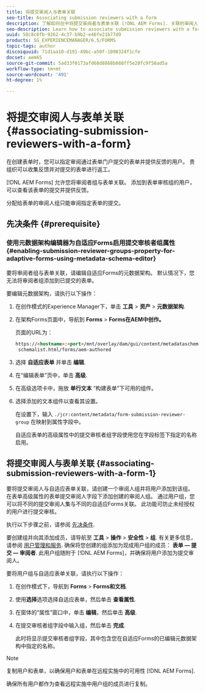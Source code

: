 ```yaml
---
title: 将提交审阅人与表单关联
seo-title: Associating submission reviewers with a form
description: 了解如何在中将提交审阅者与表单关联 [!DNL AEM Forms]. 关联的审阅人审阅通过Forms Portal提交的表单。
seo-description: Learn how to associate submission reviewers with a form in [!DNL AEM Forms]. Associated reviewers review a form submitted via forms portal.
uuid: 58c8c8fb-9262-4c37-b9b2-e46fe21b77d9
products: SG_EXPERIENCEMANAGER/6.5/FORMS
topic-tags: author
discoiquuid: 71d1aa10-d191-49bc-a50f-1098324f1cfe
docset: aem65
source-git-commit: 5ad33f0173afd68d8868b088ff5e20fc9f58ad5a
workflow-type: tm+mt
source-wordcount: '491'
ht-degree: 1%

---
```



# 将提交审阅人与表单关联 {#associating-submission-reviewers-with-a-form}

在创建表单时，您可以指定审阅通过表单门户提交的表单并提供反馈的用户。 贵组织可以收集反馈并对提交的表单进行返工。

[!DNL AEM Forms] 允许您将审阅者组与表单关联。 添加到表单审核组的用户，可以查看该表单的提交并提供反馈。

分配给表单的审阅人组只能审阅指定表单的提交。

## 先决条件 {#prerequisite}

### 使用元数据架构编辑器为自适应Forms启用提交审核者组属性 {#enabling-submission-reviewer-groups-property-for-adaptive-forms-using-metadata-schema-editor}

要将审阅者组与表单关联，请编辑自适应Forms的元数据架构。 默认情况下，您无法将审阅者组添加到已提交的表单。

要编辑元数据架构，请执行以下操作：

1. 在创作模式的Experience Manager下，单击 **工具** > **资产** > **元数据架构**.
1. 在架构Forms页面中，导航到 **Forms** > **Forms在AEM中创作。**

   页面的URL为：

   ```html
   https://<hostname>:<port>/mnt/overlay/dam/gui/content/metadataschemaeditor/
    schemalist.html/forms/aem-authored
   ```

1. 选择 **自适应表单** 并单击 **编辑**.
1. 在“编辑表单”页中，单击 **高级**.
1. 在高级选项卡中，拖放 **单行文本** “构建表单”下可用的组件。
1. 选择添加的文本组件以查看其设置。

   在设置下，输入 `./jcr:content/metadata/form-submission-reviewer-group` 在映射到属性字段中。

   自适应表单的高级属性中的提交审核者组字段使用您在字段标签下指定的名称启用。

## 将提交审阅人与表单关联 {#associating-submission-reviewers-with-a-form-1}

要将提交审阅人与自适应表单关联，请创建一个审阅人组并将用户添加到该组。 在表单高级属性的表单提交审阅人字段下添加创建的审阅人组。
通过用户组，您可以将不同的提交审阅人集与不同的自适应Forms关联。 此功能可防止未经授权的用户进行提交审核。

执行以下步骤之前，请参阅 [先决条件](adding-reviewers-form.md#prerequisite).

要创建组并向其添加成员，请导航至 **工具** > **操作** > **安全性** > **组**.
有关更多信息，请参阅 [用户管理和服务](https://experienceleague.adobe.com/docs/experience-manager-65/administering/security/security.html).
确保将您创建的组添加为现成用户组的成员： **表单 — 提交 — 审阅者**. 此用户组随附于 [!DNL AEM Forms]，并确保将用户添加为提交审阅人。

要将用户组与自适应表单关联，请执行以下操作：

1. 在创作模式下，导航到 **Forms** > **Forms和文档**.
1. 使用**选择**选项选择自适应表单，然后单击 **查看属性**.
1. 在窗体的“属性”窗口中，单击 **编辑**，然后单击 **高级**.
1. 在提交审核者组字段中输入组，然后单击 **完成**.

   此时将显示提交审核者组字段，其中包含您在自适应Forms的已编辑元数据架构中指定的名称。

>[!NOTE]
>
>复制用户和表单，以确保用户和表单在远程实施中的可用性 [!DNL AEM Forms].
>
>确保所有用户都作为查看远程实施中用户组的成员进行复制。

